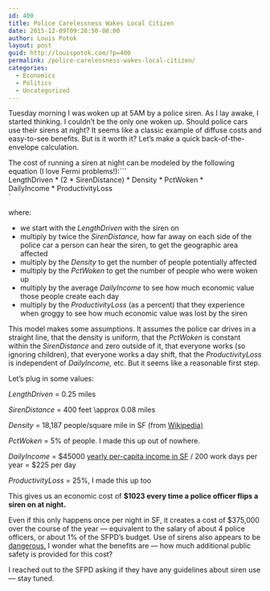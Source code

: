 ```yaml
---
id: 400
title: Police Carelessness Wakes Local Citizen
date: 2015-12-09T09:28:50-08:00
author: Louis Potok
layout: post
guid: http://louispotok.com/?p=400
permalink: /police-carelessness-wakes-local-citizen/
categories:
  - Economics
  - Politics
  - Uncategorized
---
```

Tuesday morning I was woken up at 5AM by a police siren. As I lay awake, I started thinking. I couldn&#8217;t be the only one woken up. Should police cars use their sirens at night? It seems like a classic example of diffuse costs and easy-to-see benefits. But is it worth it? Let&#8217;s make a quick back-of-the-envelope calculation.

The cost of running a siren at night can be modeled by the following equation (I love Fermi problems!):```<br />
LengthDriven * (2 * SirenDistance) * Density * PctWoken *<br />
DailyIncome * ProductivityLoss<br />
` 

where:

  * we start with the _LengthDriven_ with the siren on
  * multiply by twice the _SirenDistance,_ how far away on each side of the police car a person can hear the siren, to get the geographic area affected
  * multiply by the _Density_ to get the number of people potentially affected
  * multiply by the _PctWoken_ to get the number of people who were woken up
  * multiply by the average _DailyIncome_ to see how much economic value those people create each day
  * multiply by the _ProductivityLoss_ (as a percent) that they experience when groggy to see how much economic value was lost by the siren

This model makes some assumptions. It assumes the police car drives in a straight line, that the density is uniform, that the _PctWoken_ is constant within the _SirenDistance_ and zero outside of it, that everyone works (so ignoring children), that everyone works a day shift, that the _ProductivityLoss_ is independent of _DailyIncome,_ etc. But it seems like a reasonable first step.

Let&#8217;s plug in some values:

_LengthDriven_ = 0.25 miles

_SirenDistance_ = 400 feet \approx 0.08 miles

_Density_ = 18,187 people/square mile in SF (from [Wikipedia)](https://en.wikipedia.org/wiki/San_Francisco)

_PctWoken_ = 5% of people. I made this up out of nowhere.

_DailyIncome_ = $45000 [yearly per-capita income in SF](https://en.wikipedia.org/wiki/San_Francisco#cite_note-2014CensusEst-21) / 200 work days per year = $225 per day

_ProductivityLoss_ = 25%, I made this up too

This gives us an economic cost of **$1023 every time a police officer flips a siren on at night.**

Even if this only happens once per night in SF, it creates a cost of $375,000 over the course of the year &#8212; equivalent to the salary of about 4 police officers, or about 1% of the SFPD&#8217;s budget. Use of sirens also appears to be [dangerous.](http://www.sfgate.com/bayarea/article/Limiting-cars-lights-siren-use-may-prevent-2808754.php) I wonder what the benefits are &#8212; how much additional public safety is provided for this cost?

I reached out to the SFPD asking if they have any guidelines about siren use &#8212; stay tuned.